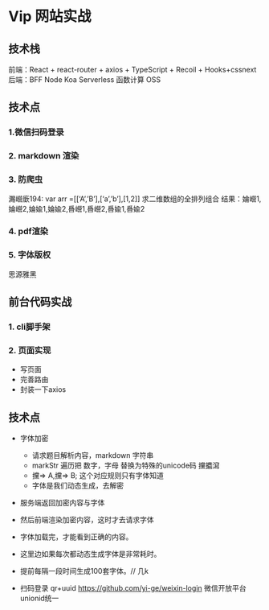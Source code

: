 # Vip 网站实战

## 技术栈

前端：React + react-router + axios + TypeScript + Recoil + Hooks+cssnext
后端：BFF Node Koa Serverless 函数计算  OSS

## 技术点

### 1.微信扫码登录

### 2. markdown 渲染

### 3. 防爬虫

瀃巆廞194: var arr =[[‘A’,’B’],[‘a’,’b’],[1,2]] 求二维数组的全排列组合 结果：婨巆1,婨巆2,婨婾1,婨婾2,噕巆1,噕巆2,噕婾1,噕婾2

### 4. pdf渲染

### 5. 字体版权

思源雅黑

## 前台代码实战

### 1. cli脚手架

### 2. 页面实现

- 写页面
- 完善路由
- 封装一下axios


## 技术点

- 字体加密
  - 请求题目解析内容，markdown 字符串
  - markStr 遍历把 数字，字母 替换为特殊的unicode码 &#x6529;&#x651f;&#x7009;
  - &#x6529;=> A,&#x6529;=> B;  这个对应规则只有字体知道
  - 字体是我们动态生成，去解密

- 服务端返回加密内容与字体
- 然后前端渲染加密内容，这时才去请求字体
- 字体加载完，才能看到正确的内容。

- 这里边如果每次都动态生成字体是非常耗时。
-  提前每隔一段时间生成100套字体。// 几k
- 扫码登录 
    qr+uuid
    https://github.com/yi-ge/weixin-login
    微信开放平台
    unionid统一



